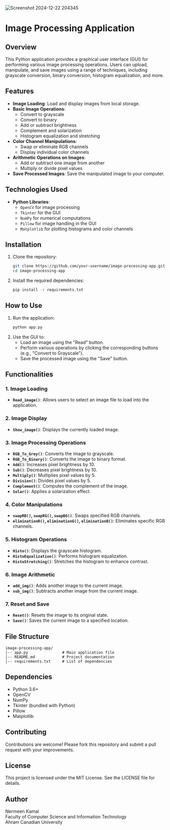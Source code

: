 
![Screenshot 2024-12-22 204345](https://github.com/user-attachments/assets/46ce8d15-b065-4083-a22d-7dd26cc6b269)

# Image Processing Application

## Overview
This Python application provides a graphical user interface (GUI) for performing various image processing operations. Users can upload, manipulate, and save images using a range of techniques, including grayscale conversion, binary conversion, histogram equalization, and more.

## Features
- **Image Loading**: Load and display images from local storage.
- **Basic Image Operations**:
  - Convert to grayscale
  - Convert to binary
  - Add or subtract brightness
  - Complement and solarization
  - Histogram equalization and stretching
- **Color Channel Manipulations**:
  - Swap or eliminate RGB channels
  - Display individual color channels
- **Arithmetic Operations on Images**:
  - Add or subtract one image from another
  - Multiply or divide pixel values
- **Save Processed Images**: Save the manipulated image to your computer.

## Technologies Used
- **Python Libraries**:
  - `OpenCV` for image processing
  - `Tkinter` for the GUI
  - `NumPy` for numerical computations
  - `Pillow` for image handling in the GUI
  - `Matplotlib` for plotting histograms and color channels

## Installation
1. Clone the repository:
   ```bash
   git clone https://github.com/your-username/image-processing-app.git
   cd image-processing-app
   ```
2. Install the required dependencies:
   ```bash
   pip install -r requirements.txt
   ```

## How to Use
1. Run the application:
   ```bash
   python app.py
   ```
2. Use the GUI to:
   - Load an image using the "Read" button.
   - Perform various operations by clicking the corresponding buttons (e.g., "Convert to Grayscale").
   - Save the processed image using the "Save" button.

## Functionalities
### 1. Image Loading
- **`Read_image()`**: Allows users to select an image file to load into the application.

### 2. Image Display
- **`Show_image()`**: Displays the currently loaded image.

### 3. Image Processing Operations
- **`RGB_To_Grey()`**: Converts the image to grayscale.
- **`RGB_To_Binary()`**: Converts the image to binary format.
- **`Add()`**: Increases pixel brightness by 10.
- **`Sub()`**: Decreases pixel brightness by 10.
- **`Multiply()`**: Multiplies pixel values by 5.
- **`Division()`**: Divides pixel values by 5.
- **`Complement()`**: Computes the complement of the image.
- **`Solar()`**: Applies a solarization effect.

### 4. Color Manipulations
- **`swapRB()`, `swapRG()`, `swapBG()`**: Swaps specified RGB channels.
- **`eliminationR()`, `eliminationG()`, `eliminationB()`**: Eliminates specific RGB channels.

### 5. Histogram Operations
- **`Histo()`**: Displays the grayscale histogram.
- **`HistoEqualization()`**: Performs histogram equalization.
- **`HistoStretching()`**: Stretches the histogram to enhance contrast.

### 6. Image Arithmetic
- **`add_img()`**: Adds another image to the current image.
- **`sub_img()`**: Subtracts another image from the current image.

### 7. Reset and Save
- **`Reset()`**: Resets the image to its original state.
- **`Save()`**: Saves the current image to a specified location.

## File Structure
```
image-processing-app/
|-- app.py               # Main application file
|-- README.md            # Project documentation
|-- requirements.txt     # List of dependencies
```

## Dependencies
- Python 3.6+
- OpenCV
- NumPy
- Tkinter (bundled with Python)
- Pillow
- Matplotlib

## Contributing
Contributions are welcome! Please fork this repository and submit a pull request with your improvements.

## License
This project is licensed under the MIT License. See the LICENSE file for details.

## Author
Nermeen Kamal  
Faculty of Computer Science and Information Technology  
Ahram Canadian University
